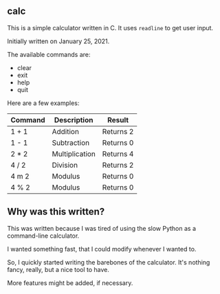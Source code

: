 ## calc

This is a simple calculator written in C. It uses `readline` to get user input.

Initially written on January 25, 2021.

The available commands are:
+ clear
+ exit
+ help
+ quit

Here are a few examples:

| Command | Description    | Result    |
|---------|----------------|-----------|
| 1 + 1   | Addition       | Returns 2 |
| 1 - 1   | Subtraction    | Returns 0 |
| 2 * 2   | Multiplication | Returns 4 |
| 4 / 2   | Division       | Returns 2 |
| 4 m 2   | Modulus        | Returns 0 |
| 4 % 2   | Modulus        | Returns 0 |

## Why was this written?

This was written because I was tired of using the slow Python as a command-line calculator.

I wanted something fast, that I could modify whenever I wanted to.

So, I quickly started writing the barebones of the calculator. It's nothing fancy, really, but a nice tool to have.

More features might be added, if necessary.
